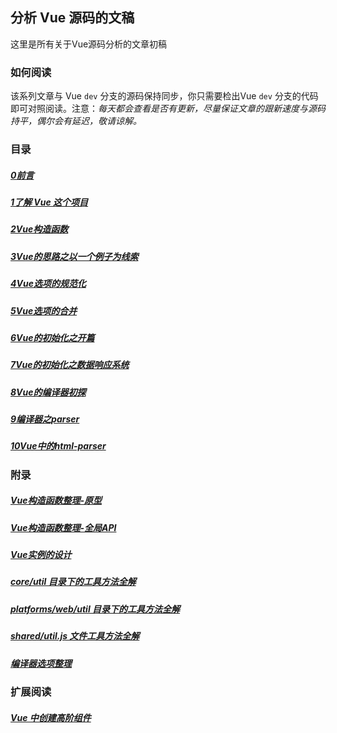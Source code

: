 ## 分析 Vue 源码的文稿

这里是所有关于Vue源码分析的文章初稿

### 如何阅读

该系列文章与 Vue `dev` 分支的源码保持同步，你只需要检出Vue `dev` 分支的代码即可对照阅读。注意：*每天都会查看是否有更新，尽量保证文章的跟新速度与源码持平，偶尔会有延迟，敬请谅解。*

### 目录

##### [0前言](/note/0前言.html)
##### [1了解 Vue 这个项目](/note/1了解Vue这个项目.html)
##### [2Vue构造函数](/note/2Vue构造函数.html)
##### [3Vue的思路之以一个例子为线索](/note/3Vue的思路之以一个例子为线索.html)
##### [4Vue选项的规范化](/note/4Vue选项的规范化.html)
##### [5Vue选项的合并](/note/5Vue选项的合并.html)
##### [6Vue的初始化之开篇](/note/6Vue的初始化之开篇.html)
##### [7Vue的初始化之数据响应系统](/note/7Vue的初始化之数据响应系统.html)
##### [8Vue的编译器初探](/note/7Vue的编译器初探.html)
##### [9编译器之parser](/note/8编译器之parser.html)
##### [10Vue中的html-parser](/note/9Vue中的html-parser.html)

### 附录

##### [Vue构造函数整理-原型](/note/附录/Vue构造函数整理-原型.html)
##### [Vue构造函数整理-全局API](/note/附录/Vue构造函数整理-全局API.html)
##### [Vue实例的设计](/note/附录/Vue实例的设计.html)
##### [core/util 目录下的工具方法全解](/note/附录/core-util.html)
##### [platforms/web/util 目录下的工具方法全解](/note/附录/web-util.html)
##### [shared/util.js 文件工具方法全解](/note/附录/shared-util.html)
##### [编译器选项整理](/note/附录/compiler-options.html)

### 扩展阅读

##### [Vue 中创建高阶组件](/note/扩展阅读/Vue中创建高阶组件.html)